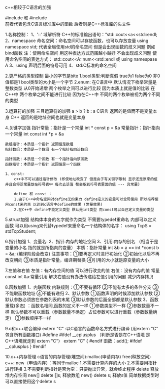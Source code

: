c++相较于C语言的加强

#include <cstring>  和  #include <string>  
前者代表包含C语言标准库中的函数 后者则是C++标准库的头文件

1.名称控制：
    1、'::'  域解析符  C++的标准输出语句：“std::cout<<a<<std::endl;
    2、namespace 命名空间：命名空间可以存放函数，也可以存放变量
    using namespace std;  代表全局使用std的命名空间 但是会出现函数的歧义问题 例如bind函数
    注：使用命名空间 用这种表达方式范围越小越好 不会出现歧义问题
    使用命名空间的表达方式：   std::cout<<A::num<<std::endl  或  using namespase A
    3、using 声明后面的符号可用
    4、std:C标准的命名空间


2.更严格的类型控制
    最小的字节是bite
    1.bool类型:判断真假 true为1 false为0 非0值都是1
      bool类型的大小是一个字节
    2.enum: 在C语言中 默认情况下枚举常量是整数类型 从0开始递增 两个枚举之间可以进行比较 因为本质上就是值的比较
            在C++中 两个枚举之间不能进行比较 因为在C++中 不同的两个枚举被视为两个不同的类型

3.运算符的加强
    三目运算符的加强  a > b ? b : a 
    C语言 返回的是值而不是变量本身
    C++ 返回的是地址空间也就是变量本身

4.关键字加强
    指针常量：指针是一个常量 int * const p = &a
    常量指针：指针指向一个常量 int const int *p = &a

    数组指针：本质是一个指针 返回值是数组
    指针数组：本质是一个数组 有一个指针指向该数组

    指针函数：本质是一个函数 有一个指针指向该函数
    函数指针：本质是一个指针 返回值是一个函数

    1、const:
        c++中不可以通过指针修改 (即使地址改变了 但是由于有关键字限制 显示还是原来的值 并且会将该常量放在符号表中 每次去该值 都会取到符号表里面的值 --- 真常量)

        define 和 const ：
        1.由于C++中命名空间对define无约束力 define定义的变量可以全局使用 所以推荐使用const来约束 以达到c语言中define的效果 (常量效果)
        2.在C++中 define不能定义类型 默认是int类型 而const可以自己定义变量的类型

5.struct加强
    结构体本身的名字就作为类型 不需要typedef重命名
    内部可以定义函数
    可以用using来代替typedef来重命名一个结构体的名字：
    using TcpS = stdTcpStudent;

6.指针加强
    1、变量名:
    2、指针:内存的地址空间
    3、引用:内存的别名  （相当于是变量的小名 指的就是所指向的变量）
        本质：指针常量 int &b = a   ==  int *const b = &a; (编译阶段会改变)
        注意事项：①要再定义时进行初始化 
                ②初始化以后不再改变朝向 
                ③本质是指针常量，编译期替换 
                ④引用的大小就是原变量的大小

7.左值和右值
    左值：有内存空间的值 可以进行改变的值
    右值：没有内存的值 常量
    const int &a:常量引用 解决右值没有办法传递给左值引用的问题 减少内存拷贝

8.函数加强
    1、内联函数 
    内联规则：①不要有循环 
             ②不能有太多的条件分支 
             ③不能取函数地址 
             ④不能有递归
    2、默认参数
        ①函数声明的时候添加默认参数
        ②默认参数必须放在参数列表的末尾
        ③默认参数的后面全部都是默认参数
    3、函数重载(多态) ：函数名相同,函数的定义不一样
        ①参数类型不一样
        ②参数数量不一样   默认参数不可以重载（参数数量不确定）占位参数可以进行重载（参数数量确定）
        ③参数顺序不一样

9.c和c++联合编译
    extern "C" :以C语言的函数命名方式进行编译 (用extern "C" 包含所有函数接口)
    #define
    #ifdef __cplusplus  （判断是否是在C++语境 是C++语境就走到  extern "C"）
    extern "C"
    {
    #endif
        函数：add();
    #ifdef __cplusplus
    } 
    #endif

10.c++内存管理
    c语言的内存管理(堆空间):malloc(申请内存) free(释放空间) 
    c++:   new（申请内存）：等同于malloc
       1.不需要计算内存的大小
       2.不需要用指针进行转换
       3.不需要判断指针是否为空：只要抛出异常，就会终止程序
           delete 释放堆内存空间 
        new[] delete []s; 释放数组
        new() delete s; 释放s值 简单数据类型时可以直接使用这个delete s
